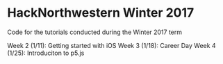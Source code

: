 # HackNorthwestern Winter 2017
Code for the tutorials conducted during the Winter 2017 term

Week 2 (1/11): Getting started with iOS
Week 3 (1/18): Career Day
Week 4 (1/25): Introduciton to p5.js
